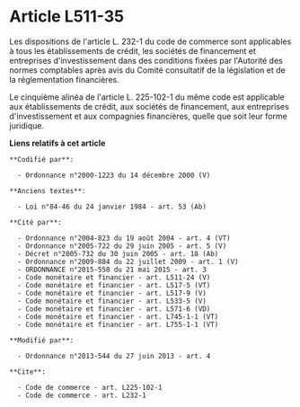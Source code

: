 # Article L511-35

Les dispositions de l'article L. 232-1 du code de commerce sont applicables à tous les établissements de crédit, les sociétés
de financement et entreprises d'investissement dans des conditions fixées par l'Autorité des normes comptables après avis du
Comité consultatif de la législation et de la réglementation financières. 

Le cinquième alinéa de l'article L. 225-102-1 du même code est applicable aux établissements de crédit, aux sociétés de
financement, aux entreprises d'investissement et aux compagnies financières, quelle que soit leur forme juridique.

**Liens relatifs à cet article**

	**Codifié par**:

	  - Ordonnance n°2000-1223 du 14 décembre 2000 (V)

	**Anciens textes**:

	  - Loi n°84-46 du 24 janvier 1984 - art. 53 (Ab)

	**Cité par**:

	  - Ordonnance n°2004-823 du 19 août 2004 - art. 4 (VT)
	  - Ordonnance n°2005-722 du 29 juin 2005 - art. 5 (V)
	  - Décret n°2005-732 du 30 juin 2005 - art. 18 (Ab)
	  - Ordonnance n°2009-884 du 22 juillet 2009 - art. 1 (V)
	  - ORDONNANCE n°2015-558 du 21 mai 2015 - art. 3
	  - Code monétaire et financier - art. L511-24 (V)
	  - Code monétaire et financier - art. L517-5 (VT)
	  - Code monétaire et financier - art. L517-9 (V)
	  - Code monétaire et financier - art. L533-5 (V)
	  - Code monétaire et financier - art. L571-6 (VD)
	  - Code monétaire et financier - art. L745-1-1 (VT)
	  - Code monétaire et financier - art. L755-1-1 (VT)

	**Modifié par**:

	  - Ordonnance n°2013-544 du 27 juin 2013 - art. 4

	**Cite**:

	  - Code de commerce - art. L225-102-1
	  - Code de commerce - art. L232-1

